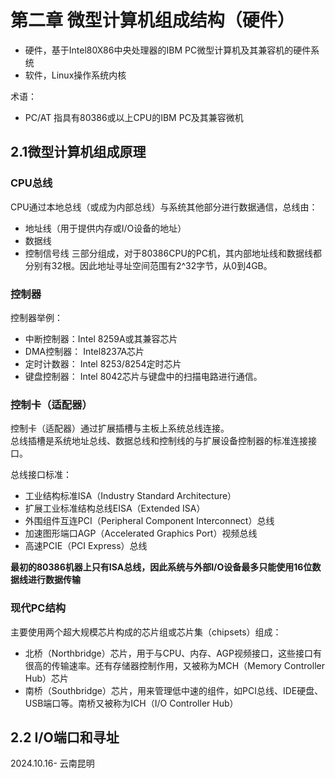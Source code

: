 
# 第二章 微型计算机组成结构（硬件）

- 硬件，基于Intel80X86中央处理器的IBM PC微型计算机及其兼容机的硬件系统
- 软件，Linux操作系统内核  

术语：
- PC/AT 指具有80386或以上CPU的IBM PC及其兼容微机

## 2.1微型计算机组成原理

### CPU总线
CPU通过本地总线（或成为内部总线）与系统其他部分进行数据通信，总线由：
- 地址线（用于提供内存或I/O设备的地址）
- 数据线
- 控制信号线
三部分组成，对于80386CPU的PC机，其内部地址线和数据线都分别有32根。因此地址寻址空间范围有2^32字节，从0到4GB。 

### 控制器
控制器举例：  
- 中断控制器：Intel 8259A或其兼容芯片  
- DMA控制器： Intel8237A芯片  
- 定时计数器： Intel 8253/8254定时芯片  
- 键盘控制器： Intel 8042芯片与键盘中的扫描电路进行通信。

### 控制卡（适配器）
控制卡（适配器）通过扩展插槽与主板上系统总线连接。  
总线插槽是系统地址总线、数据总线和控制线的与扩展设备控制器的标准连接接口。  

总线接口标准：
- 工业结构标准ISA（Industry Standard Architecture）  
- 扩展工业标准结构总线EISA（Extended ISA）  
- 外围组件互连PCI（Peripheral Component Interconnect）总线  
- 加速图形端口AGP（Accelerated Graphics Port）视频总线  
- 高速PCIE（PCI Express）总线  

**最初的80386机器上只有ISA总线，因此系统与外部I/O设备最多只能使用16位数据线进行数据传输**

### 现代PC结构
主要使用两个超大规模芯片构成的芯片组或芯片集（chipsets）组成：
- 北桥（Northbridge）芯片，用于与CPU、内存、AGP视频接口，这些接口有很高的传输速率。还有存储器控制作用，又被称为MCH（Memory Controller Hub）芯片   
- 南桥（Southbridge）芯片，用来管理低中速的组件，如PCI总线、IDE硬盘、USB端口等。南桥又被称为ICH（I/O Controller Hub）

## 2.2 I/O端口和寻址















2024.10.16-   云南昆明